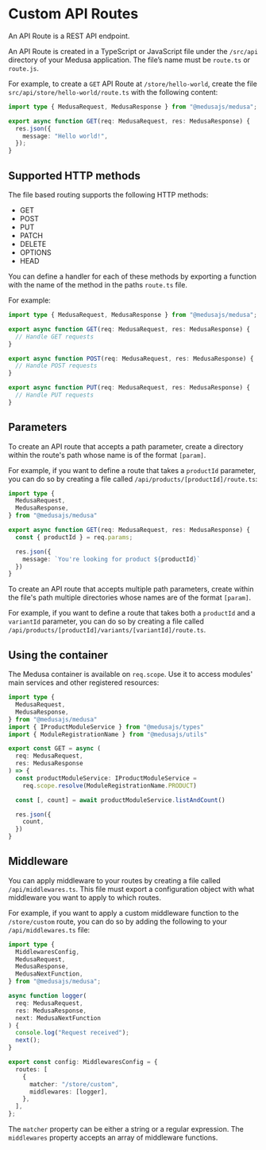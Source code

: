 # Custom API Routes


An API Route is a REST API endpoint.

An API Route is created in a TypeScript or JavaScript file under the `/src/api` directory of your Medusa application. The file’s name must be `route.ts` or `route.js`.

For example, to create a `GET` API Route at `/store/hello-world`, create the file `src/api/store/hello-world/route.ts` with the following content:

```ts
import type { MedusaRequest, MedusaResponse } from "@medusajs/medusa";

export async function GET(req: MedusaRequest, res: MedusaResponse) {
  res.json({
    message: "Hello world!",
  });
}
```

## Supported HTTP methods

The file based routing supports the following HTTP methods:

- GET
- POST
- PUT
- PATCH
- DELETE
- OPTIONS
- HEAD

You can define a handler for each of these methods by exporting a function with the name of the method in the paths `route.ts` file.

For example:

```ts
import type { MedusaRequest, MedusaResponse } from "@medusajs/medusa";

export async function GET(req: MedusaRequest, res: MedusaResponse) {
  // Handle GET requests
}

export async function POST(req: MedusaRequest, res: MedusaResponse) {
  // Handle POST requests
}

export async function PUT(req: MedusaRequest, res: MedusaResponse) {
  // Handle PUT requests
}
```

## Parameters

To create an API route that accepts a path parameter, create a directory within the route's path whose name is of the format `[param]`.

For example, if you want to define a route that takes a `productId` parameter, you can do so by creating a file called `/api/products/[productId]/route.ts`:

```ts
import type {
  MedusaRequest,
  MedusaResponse,
} from "@medusajs/medusa"

export async function GET(req: MedusaRequest, res: MedusaResponse) {
  const { productId } = req.params;

  res.json({
    message: `You're looking for product ${productId}`
  })
}
```

To create an API route that accepts multiple path parameters, create within the file's path multiple directories whose names are of the format `[param]`.

For example, if you want to define a route that takes both a `productId` and a `variantId` parameter, you can do so by creating a file called `/api/products/[productId]/variants/[variantId]/route.ts`.

## Using the container

The Medusa container is available on `req.scope`. Use it to access modules' main services and other registered resources:

```ts
import type {
  MedusaRequest,
  MedusaResponse,
} from "@medusajs/medusa"
import { IProductModuleService } from "@medusajs/types"
import { ModuleRegistrationName } from "@medusajs/utils"

export const GET = async (
  req: MedusaRequest,
  res: MedusaResponse
) => {
  const productModuleService: IProductModuleService =
    req.scope.resolve(ModuleRegistrationName.PRODUCT)

  const [, count] = await productModuleService.listAndCount()

  res.json({
    count,
  })
}
```

## Middleware

You can apply middleware to your routes by creating a file called `/api/middlewares.ts`. This file must export a configuration object with what middleware you want to apply to which routes.

For example, if you want to apply a custom middleware function to the `/store/custom` route, you can do so by adding the following to your `/api/middlewares.ts` file:

```ts
import type {
  MiddlewaresConfig,
  MedusaRequest,
  MedusaResponse,
  MedusaNextFunction,
} from "@medusajs/medusa";

async function logger(
  req: MedusaRequest,
  res: MedusaResponse,
  next: MedusaNextFunction
) {
  console.log("Request received");
  next();
}

export const config: MiddlewaresConfig = {
  routes: [
    {
      matcher: "/store/custom",
      middlewares: [logger],
    },
  ],
};
```

The `matcher` property can be either a string or a regular expression. The `middlewares` property accepts an array of middleware functions.
